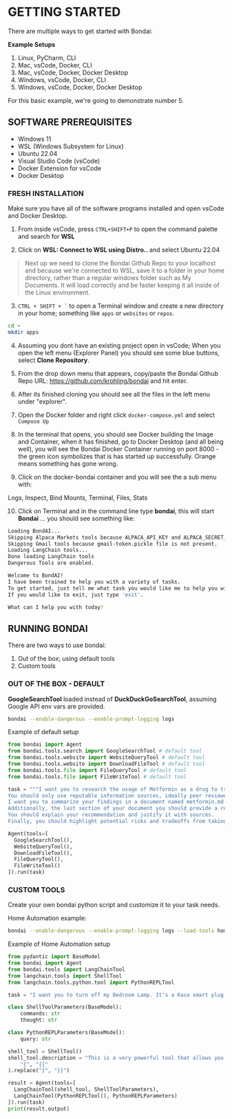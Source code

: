 # GETTING STARTED

There are multiple ways to get started with Bondai:

**Example Setups**

1. Linux, PyCharm, CLI
2. Mac, vsCode, Docker, CLI
3. Mac, vsCode, Docker, Docker Desktop
4. Windows, vsCode, Docker, CLI
5. Windows, vsCode, Docker, Docker Desktop

For this basic example, we're going to demonstrate number 5.

## SOFTWARE PREREQUISITES

- Windows 11
- WSL (Windows Subsystem for Linux)
- Ubuntu 22.04
- Visual Studio Code (vsCode)
- Docker Extension for vsCode
- Docker Desktop

### FRESH INSTALLATION

Make sure you have all of the software programs installed and open vsCode and Docker Desktop.

1. From inside vsCode, press `CTRL+SHIFT+P` to open the command palette and search for **WSL**

2. Click on **WSL: Connect to WSL using Distro..** and select Ubuntu 22.04

> Next up we need to clone the Bondai Github Repo to your localhost and because we're connected to WSL, save it to a folder in your home directory, rather than a regular windows folder such as My Documents. It will load correctly and be faster keeping it all inside of the Linux environment.

3. `` CTRL + SHIFT + ` `` to open a Terminal window and create a new directory in your home; something like `apps` or `websites` or `repos`.

```bash
cd ~
mkdir apps
```

4. Assuming you dont have an existing project open in vsCode; When you open the left menu (Explorer Panel) you should see some blue buttons, select **Clone Repository**. 

5. From the drop down menu that appears, copy/paste the Bondai Github Repo URL: https://github.com/krohling/bondai and hit enter.

6. After its finished cloning you should see all the files in the left menu under "explorer".

7. Open the Docker folder and right click `docker-compose.yml` and select `Compose Up`

8. In the terminal that opens, you should see Docker building the Image and Container, when it has finished, go to Docker Desktop (and all being well), you will see the Bondai Docker Container running on port 8000 - the green icon symbolizes that is has started up successfully. Orange means something has gone wrong.

9. Click on the docker-bondai container and you will see the a sub menu with:

Logs, Inspect, Bind Mounts, Terminal, Files, Stats

10. Click on Terminal and in the command line type **bondai**, this will start **Bondai** ... you should see something like:

```bash
Loading BondAI...
Skipping Alpaca Markets tools because ALPACA_API_KEY and ALPACA_SECRET_KEY environment variables are not set.
Skipping Gmail tools because gmail-token.pickle file is not present.
Loading LangChain tools...
Done loading LangChain tools
Dangerous Tools are enabled.

Welcome to BondAI!
I have been trained to help you with a variety of tasks.
To get started, just tell me what task you would like me to help you with. The more descriptive you are, the better I can help you.
If you would like to exit, just type 'exit'.

What can I help you with today?
```

## RUNNING BONDAI

There are two ways to use bondai: 

1. Out of the box; using default tools
2. Custom tools

### OUT OF THE BOX - DEFAULT

**GoogleSearchTool** loaded instead of **DuckDuckGoSearchTool**, assuming Google API env vars are provided.

```bash
bondai --enable-dangerous --enable-prompt-logging logs
```

Example of default setup

```python
from bondai import Agent
from bondai.tools.search import GoogleSearchTool # default tool
from bondai.tools.website import WebsiteQueryTool # default tool
from bondai.tools.website import DownloadFileTool # default tool
from bondai.tools.file import FileQueryTool # default tool
from bondai.tools.file import FileWriteTool # default tool

task = """I want you to research the usage of Metformin as a drug to treat aging and aging related illness. 
You should only use reputable information sources, ideally peer reviewed scientific studies. 
I want you to summarize your findings in a document named metformin.md and includes links to reference and resources you used to find the information. 
Additionally, the last section of your document you should provide a recommendation for a 43 year old male, in good health and who regularly exercises as to whether he would benefit from taking Metformin. 
You should explain your recommendation and justify it with sources. 
Finally, you should highlight potential risks and tradeoffs from taking the medication."""

Agent(tools=[
  GoogleSearchTool(),
  WebsiteQueryTool(),
  DownloadFileTool(),
  FileQueryTool(),
  FileWriteTool()
]).run(task)
```

### CUSTOM TOOLS

Create your own bondai python script and customize it to your task needs.

Home Automation example:

```bash
bondai --enable-dangerous --enable-prompt-logging logs --load-tools home_automation.py
```

Example of Home Automation setup

```python
from pydantic import BaseModel
from bondai import Agent
from bondai.tools import LangChainTool
from langchain.tools import ShellTool
from langchain.tools.python.tool import PythonREPLTool

task = "I want you to turn off my Bedroom Lamp. It's a Kasa smart plug btw on the same network."

class ShellToolParameters(BaseModel):
    commands: str
    thought: str

class PythonREPLParameters(BaseModel):
    query: str

shell_tool = ShellTool()
shell_tool.description = "This is a very powerful tool that allows you to run any shell command on this Ubuntu machine. Note that this tool only accepts a single string argument at a time and does not accept a list of commands." + f" args {shell_tool.args}".replace(
    "{", "{{"
).replace("}", "}}")

result = Agent(tools=[
  LangChainTool(shell_tool, ShellToolParameters), 
  LangChainTool(PythonREPLTool(), PythonREPLParameters)
]).run(task)
print(result.output)
```
